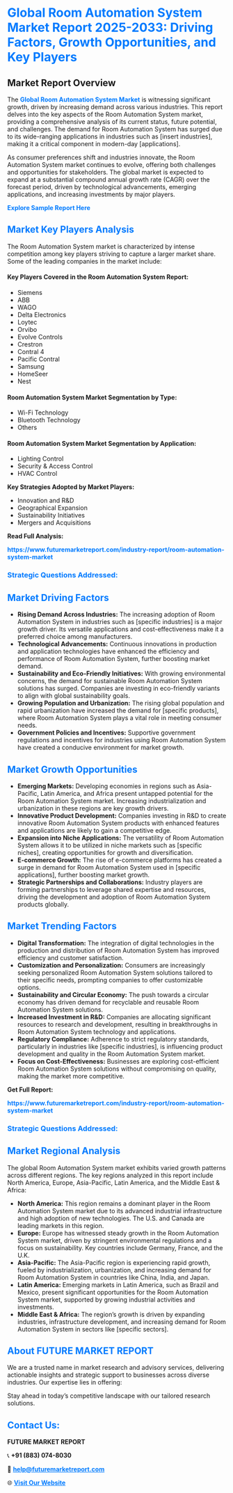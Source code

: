 <h1 style="color: #007BFF;">Global Room Automation System Market Report 2025-2033: Driving Factors, Growth Opportunities, and Key Players</h1>

<section id="overview">
<h2>Market Report Overview</h2>
<p>The <a href="https://www.futuremarketreport.com/industry-report/room-automation-system-market" style="color: #007BFF; text-decoration: none;"><strong>Global Room Automation System Market</strong></a> is witnessing significant growth, driven by increasing demand across various industries. This report delves into the key aspects of the Room Automation System market, providing a comprehensive analysis of its current status, future potential, and challenges. The demand for Room Automation System has surged due to its wide-ranging applications in industries such as [insert industries], making it a critical component in modern-day [applications].</p>
<p>As consumer preferences shift and industries innovate, the Room Automation System market continues to evolve, offering both challenges and opportunities for stakeholders. The global market is expected to expand at a substantial compound annual growth rate (CAGR) over the forecast period, driven by technological advancements, emerging applications, and increasing investments by major players.</p>
</section>

<section id="overview">
<p><a href="https://www.futuremarketreport.com/request-sample/reportId=52447" style="color: #007BFF; text-decoration: none;"><strong>Explore Sample Report Here</strong></a></p>
</section>

<section id="key-players">
<h2 style="color: #007BFF;">Market Key Players Analysis</h2>
<p>The Room Automation System market is characterized by intense competition among key players striving to capture a larger market share. Some of the leading companies in the market include:</p>
<h4>Key Players Covered in the Room Automation System Report:</h4>
<ul><li>Siemens</li><li>ABB</li><li>WAGO</li><li>Delta Electronics</li><li>Loytec</li><li>Orvibo</li><li>Evolve Controls</li><li>Crestron</li><li>Contral 4</li><li>Pacific Contral</li><li>Samsung</li><li>HomeSeer</li><li>Nest</li></ul>
<h4>Room Automation System Market Segmentation by Type:</h4>
<ul><li>Wi-Fi Technology</li><li>Bluetooth Technology</li><li>Others</li></ul>

<h4>Room Automation System Market Segmentation by Application:</h4>
<ul><li>Lighting Control</li><li>Security &amp; Access Control</li><li>HVAC Control</li></ul>
<p><strong>Key Strategies Adopted by Market Players:</strong></p>
<ul>
<li>Innovation and R&D</li>
<li>Geographical Expansion</li>
<li>Sustainability Initiatives</li>
<li>Mergers and Acquisitions</li>
</ul>
</section>

<section>
<p><strong>Read Full Analysis: </strong></p><a href="https://www.futuremarketreport.com/industry-report/room-automation-system-market" style="color: #007BFF; text-decoration: none;"><strong>https://www.futuremarketreport.com/industry-report/room-automation-system-market</strong></a>
<h3 style="color: #007BFF;">Strategic Questions Addressed:</h3>
</section>

<section id="driving-factors">
<h2 style="color: #007BFF;">Market Driving Factors</h2>
<ul>
<li><strong>Rising Demand Across Industries:</strong> The increasing adoption of Room Automation System in industries such as [specific industries] is a major growth driver. Its versatile applications and cost-effectiveness make it a preferred choice among manufacturers.</li>
<li><strong>Technological Advancements:</strong> Continuous innovations in production and application technologies have enhanced the efficiency and performance of Room Automation System, further boosting market demand.</li>
<li><strong>Sustainability and Eco-Friendly Initiatives:</strong> With growing environmental concerns, the demand for sustainable Room Automation System solutions has surged. Companies are investing in eco-friendly variants to align with global sustainability goals.</li>
<li><strong>Growing Population and Urbanization:</strong> The rising global population and rapid urbanization have increased the demand for [specific products], where Room Automation System plays a vital role in meeting consumer needs.</li>
<li><strong>Government Policies and Incentives:</strong> Supportive government regulations and incentives for industries using Room Automation System have created a conducive environment for market growth.</li>
</ul>
</section>

<section id="growth-opportunities">
<h2 style="color: #007BFF;">Market Growth Opportunities</h2>
<ul>
<li><strong>Emerging Markets:</strong> Developing economies in regions such as Asia-Pacific, Latin America, and Africa present untapped potential for the Room Automation System market. Increasing industrialization and urbanization in these regions are key growth drivers.</li>
<li><strong>Innovative Product Development:</strong> Companies investing in R&D to create innovative Room Automation System products with enhanced features and applications are likely to gain a competitive edge.</li>
<li><strong>Expansion into Niche Applications:</strong> The versatility of Room Automation System allows it to be utilized in niche markets such as [specific niches], creating opportunities for growth and diversification.</li>
<li><strong>E-commerce Growth:</strong> The rise of e-commerce platforms has created a surge in demand for Room Automation System used in [specific applications], further boosting market growth.</li>
<li><strong>Strategic Partnerships and Collaborations:</strong> Industry players are forming partnerships to leverage shared expertise and resources, driving the development and adoption of Room Automation System products globally.</li>
</ul>
</section>

<section id="trending-factors">
<h2 style="color: #007BFF;">Market Trending Factors</h2>
<ul>
<li><strong>Digital Transformation:</strong> The integration of digital technologies in the production and distribution of Room Automation System has improved efficiency and customer satisfaction.</li>
<li><strong>Customization and Personalization:</strong> Consumers are increasingly seeking personalized Room Automation System solutions tailored to their specific needs, prompting companies to offer customizable options.</li>
<li><strong>Sustainability and Circular Economy:</strong> The push towards a circular economy has driven demand for recyclable and reusable Room Automation System solutions.</li>
<li><strong>Increased Investment in R&D:</strong> Companies are allocating significant resources to research and development, resulting in breakthroughs in Room Automation System technology and applications.</li>
<li><strong>Regulatory Compliance:</strong> Adherence to strict regulatory standards, particularly in industries like [specific industries], is influencing product development and quality in the Room Automation System market.</li>
<li><strong>Focus on Cost-Effectiveness:</strong> Businesses are exploring cost-efficient Room Automation System solutions without compromising on quality, making the market more competitive.</li>
</ul>
</section>

<section>
<p><strong>Get Full Report: </strong></p><a href="https://www.futuremarketreport.com/industry-report/room-automation-system-market" style="color: #007BFF; text-decoration: none;"><strong>https://www.futuremarketreport.com/industry-report/room-automation-system-market</strong></a>
<h3 style="color: #007BFF;">Strategic Questions Addressed:</h3>
</section>


<section id="regional-analysis">
<h2 style="color: #007BFF;">Market Regional Analysis</h2>
<p>The global Room Automation System market exhibits varied growth patterns across different regions. The key regions analyzed in this report include North America, Europe, Asia-Pacific, Latin America, and the Middle East & Africa:</p>
<ul>
<li><strong>North America:</strong> This region remains a dominant player in the Room Automation System market due to its advanced industrial infrastructure and high adoption of new technologies. The U.S. and Canada are leading markets in this region.</li>
<li><strong>Europe:</strong> Europe has witnessed steady growth in the Room Automation System market, driven by stringent environmental regulations and a focus on sustainability. Key countries include Germany, France, and the U.K.</li>
<li><strong>Asia-Pacific:</strong> The Asia-Pacific region is experiencing rapid growth, fueled by industrialization, urbanization, and increasing demand for Room Automation System in countries like China, India, and Japan.</li>
<li><strong>Latin America:</strong> Emerging markets in Latin America, such as Brazil and Mexico, present significant opportunities for the Room Automation System market, supported by growing industrial activities and investments.</li>
<li><strong>Middle East & Africa:</strong> The region’s growth is driven by expanding industries, infrastructure development, and increasing demand for Room Automation System in sectors like [specific sectors].</li>
</ul>
</section>

<footer>
<h2 style="color: #007BFF;">About FUTURE MARKET REPORT</h2>
<p>We are a trusted name in market research and advisory services, delivering actionable insights and strategic support to businesses across diverse industries. Our expertise lies in offering:</p>

<p>Stay ahead in today’s competitive landscape with our tailored research solutions.</p>

<h2 style="color: #007BFF;">Contact Us:</h2>
<p><strong>FUTURE MARKET REPORT</strong></p>
<p>📞 <strong>+91 (883) 074-8030</strong></p>
<p>📧 <strong><a href="mailto:help@futuremarketreport.com" style="color: #007BFF;">help@futuremarketreport.com</a></strong></p>
<p>🌐 <strong><a href="https://www.futuremarketreport.com/" style="color: #007BFF;">Visit Our Website</a></strong></p>
</footer>